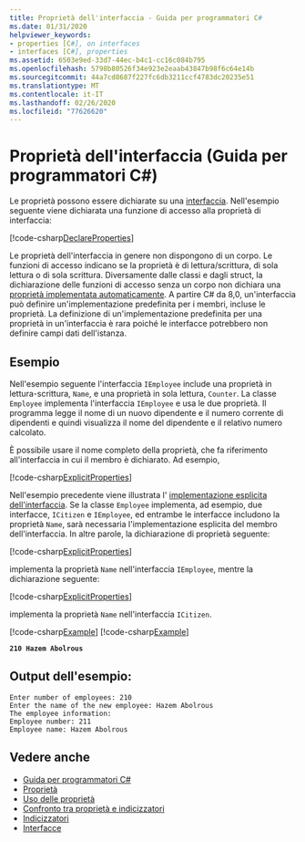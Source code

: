 ```yaml
---
title: Proprietà dell'interfaccia - Guida per programmatori C#
ms.date: 01/31/2020
helpviewer_keywords:
- properties [C#], on interfaces
- interfaces [C#], properties
ms.assetid: 6503e9ed-33d7-44ec-b4c1-cc16c084b795
ms.openlocfilehash: 5798b80526f34e923e2eaab43847b98f6c64e14b
ms.sourcegitcommit: 44a7cd8687f227fc6db3211ccf4783dc20235e51
ms.translationtype: MT
ms.contentlocale: it-IT
ms.lasthandoff: 02/26/2020
ms.locfileid: "77626620"
---
```

# <a name="interface-properties-c-programming-guide"></a>Proprietà dell'interfaccia (Guida per programmatori C#)

Le proprietà possono essere dichiarate su una [interfaccia](../../language-reference/keywords/interface.md). Nell'esempio seguente viene dichiarata una funzione di accesso alla proprietà di interfaccia:

[!code-csharp[DeclareProperties](~/samples/snippets/csharp/interfaces/properties.cs#DeclareInterfaceProperties)]

Le proprietà dell'interfaccia in genere non dispongono di un corpo. Le funzioni di accesso indicano se la proprietà è di lettura/scrittura, di sola lettura o di sola scrittura. Diversamente dalle classi e dagli struct, la dichiarazione delle funzioni di accesso senza un corpo non dichiara una [proprietà implementata automaticamente](auto-implemented-properties.md). A partire C# da 8,0, un'interfaccia può definire un'implementazione predefinita per i membri, incluse le proprietà. La definizione di un'implementazione predefinita per una proprietà in un'interfaccia è rara poiché le interfacce potrebbero non definire campi dati dell'istanza.

## <a name="example"></a>Esempio

Nell'esempio seguente l'interfaccia `IEmployee` include una proprietà in lettura-scrittura, `Name`, e una proprietà in sola lettura, `Counter`. La classe `Employee` implementa l'interfaccia `IEmployee` e usa le due proprietà. Il programma legge il nome di un nuovo dipendente e il numero corrente di dipendenti e quindi visualizza il nome del dipendente e il relativo numero calcolato.

È possibile usare il nome completo della proprietà, che fa riferimento all'interfaccia in cui il membro è dichiarato. Ad esempio,

[!code-csharp[ExplicitProperties](~/samples/snippets/csharp/interfaces/properties.cs#ExplicitImplementation)]

Nell'esempio precedente viene illustrata l' [implementazione esplicita dell'interfaccia](../interfaces/explicit-interface-implementation.md). Se la classe `Employee` implementa, ad esempio, due interfacce, `ICitizen` e `IEmployee`, ed entrambe le interfacce includono la proprietà `Name`, sarà necessaria l'implementazione esplicita del membro dell'interfaccia. In altre parole, la dichiarazione di proprietà seguente:

[!code-csharp[ExplicitProperties](~/samples/snippets/csharp/interfaces/properties.cs#ExplicitImplementation)]

implementa la proprietà `Name` nell'interfaccia `IEmployee`, mentre la dichiarazione seguente:

[!code-csharp[ExplicitProperties](~/samples/snippets/csharp/interfaces/properties.cs#CitizenImplementation)]

implementa la proprietà `Name` nell'interfaccia `ICitizen`.

[!code-csharp[Example](~/samples/snippets/csharp/interfaces/properties.cs#PropertyExample)]
[!code-csharp[Example](~/samples/snippets/csharp/interfaces/properties.cs#UseProperty)]

**`210 Hazem Abolrous`**

## <a name="sample-output"></a>Output dell'esempio:

```console
Enter number of employees: 210
Enter the name of the new employee: Hazem Abolrous
The employee information:
Employee number: 211
Employee name: Hazem Abolrous
```

## <a name="see-also"></a>Vedere anche

- [Guida per programmatori C#](../index.md)
- [Proprietà](./properties.md)
- [Uso delle proprietà](./using-properties.md)
- [Confronto tra proprietà e indicizzatori](../indexers/comparison-between-properties-and-indexers.md)
- [Indicizzatori](../indexers/index.md)
- [Interfacce](../interfaces/index.md)
